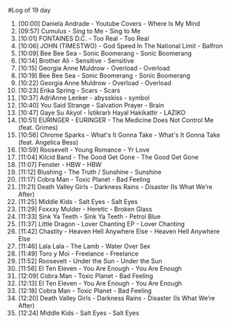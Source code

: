 #Log of 19 day

1. [00:00] Daniela Andrade - Youtube Covers - Where Is My Mind
1. [09:57] Cumulus - Sing to Me - Sing to Me
1. [10:01] FONTAINES D.C. - Too Real - Too Real
1. [10:06] JOHN (TIMESTWO) - God Speed In The National Limit - Balfron
1. [10:09] Bee Bee Sea - Sonic Boomerang - Sonic Boomerang
1. [10:14] Brother Ali - Sensitive - Sensitive
1. [10:15] Georgia Anne Muldrow - Overload - Overload
1. [10:19] Bee Bee Sea - Sonic Boomerang - Sonic Boomerang
1. [10:22] Georgia Anne Muldrow - Overload - Overload
1. [10:23] Erika Spring - Scars - Scars
1. [10:37] AdriAnne Lenker - abysskiss - symbol
1. [10:40] You Said Strange - Salvation Prayer - Brain
1. [10:47] Gaye Su Akyol - İstikrarlı Hayal Hakikattir - LAZIKO
1. [10:51] EURINGER - EURINGER - The Medicine Does Not Control Me (feat. Grimes)
1. [10:56] Chrome Sparks - What's It Gonna Take - What's It Gonna Take (feat. Angelica Bess)
1. [10:59] Roosevelt - Young Romance - Yr Love
1. [11:04] Kilcid Band - The Good Get Gone - The Good Get Gone
1. [11:07] Fenster - HBW - HBW
1. [11:12] Blushing - The Truth / Sunshine - Sunshine
1. [11:17] Cobra Man - Toxic Planet - Bad Feeling
1. [11:21] Death Valley Girls - Darkness Rains - Disaster (Is What We’re After)
1. [11:25] Middle Kids - Salt Eyes - Salt Eyes
1. [11:29] Foxxxy Mulder - Heretic - Broken Glass
1. [11:33] Sink Ya Teeth - Sink Ya Teeth - Petrol Blue
1. [11:37] Little Dragon - Lover Chanting EP - Lover Chanting
1. [11:42] Chastity - Heaven Hell Anywhere Else - Heaven Hell Anywhere Else
1. [11:46] Lala Lala - The Lamb - Water Over Sex
1. [11:49] Toro y Moi - Freelance - Freelance
1. [11:52] Roosevelt - Under the Sun - Under the Sun
1. [11:56] El Ten Eleven - You Are Enough - You Are Enough
1. [12:09] Cobra Man - Toxic Planet - Bad Feeling
1. [12:13] El Ten Eleven - You Are Enough - You Are Enough
1. [12:18] Cobra Man - Toxic Planet - Bad Feeling
1. [12:20] Death Valley Girls - Darkness Rains - Disaster (Is What We’re After)
1. [12:24] Middle Kids - Salt Eyes - Salt Eyes
